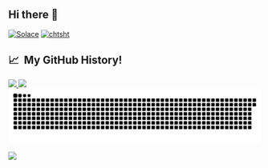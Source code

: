 ## Hi there 👋
[![Solace](https://github-readme-stats.vercel.app/api/pin/?username=Selyss&repo=Solace&theme=react)](https://github.com/Selyss/Solace)
[![chtsht](https://github-readme-stats.vercel.app/api/pin/?username=Selyss&repo=chtsht&theme=react)](https://github.com/Selyss/chtsht)

## 📈 &nbsp;My GitHub History!
<a href="https://github.com/Selyss">
  <img height="180em" src="https://github-readme-stats.vercel.app/api?username=Selyss&theme=react&show_icons=true" />
  <img height="180em" src="https://github-readme-stats.vercel.app/api/top-langs/?username=Selyss&theme=react&layout=compact" />
</a>

<picture>
  <source media="(prefers-color-scheme: dark)" srcset="https://raw.githubusercontent.com/Selyss/Selyss/output/github-contribution-grid-snake-dark.svg">
  <img alt="github contribution grid snake animation" src="https://raw.githubusercontent.com/Selyss/Selyss/output/github-contribution-grid-snake.svg">
</picture>

<p align="left">
  <img src="https://capsule-render.vercel.app/api?type=waving&color=gradient&height=100&section=footer"/>
</p>
